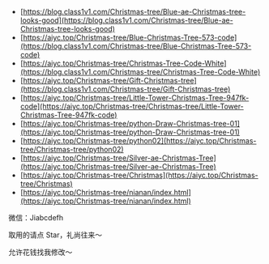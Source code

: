 - [https://blog.class1v1.com/Christmas-tree/Blue-ae-Christmas-tree-looks-good](https://blog.class1v1.com/Christmas-tree/Blue-ae-Christmas-tree-looks-good)
- [https://aiyc.top/Christmas-tree/Blue-Christmas-Tree-573-code](https://blog.class1v1.com/Christmas-tree/Blue-Christmas-Tree-573-code)
- [https://aiyc.top/Christmas-tree/Christmas-Tree-Code-White](https://blog.class1v1.com/Christmas-tree/Christmas-Tree-Code-White)
- [https://aiyc.top/Christmas-tree/Gift-Christmas-tree](https://blog.class1v1.com/Christmas-tree/Gift-Christmas-tree)
- [https://aiyc.top/Christmas-tree/Little-Tower-Christmas-Tree-947fk-code](https://aiyc.top/Christmas-tree/Christmas-tree/Little-Tower-Christmas-Tree-947fk-code)
- [https://aiyc.top/Christmas-tree/python-Draw-Christmas-tree-01](https://aiyc.top/Christmas-tree/python-Draw-Christmas-tree-01)
- [https://aiyc.top/Christmas-tree/python02](https://aiyc.top/Christmas-tree/Christmas-tree/python02)
- [https://aiyc.top/Christmas-tree/Silver-ae-Christmas-Tree](https://aiyc.top/Christmas-tree/Silver-ae-Christmas-Tree)
- [https://aiyc.top/Christmas-tree/Christmas](https://aiyc.top/Christmas-tree/Christmas)
- [https://aiyc.top/Christmas-tree/nianan/index.html](https://aiyc.top/Christmas-tree/nianan/index.html)

微信：Jiabcdefh

取用的请点 Star，礼尚往来～

允许花钱找我修改～

